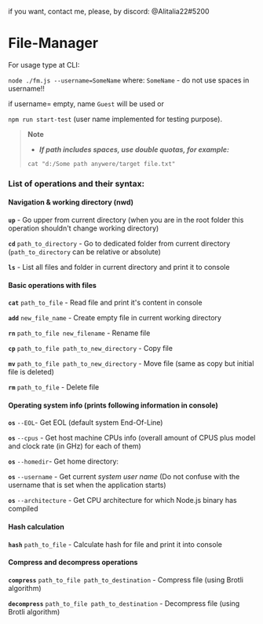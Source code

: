 if you want, contact me, please, by discord: @Alitalia22#5200

# File-Manager

For usage type at CLI:

`node ./fm.js --username=SomeName` where: `SomeName` - do not use spaces in username!!

if username= empty, name `Guest` will be used
or

`npm run start-test` (user name implemented for testing purpose).

> **Note**
>
> - **_If path includes spaces, use double quotas, for example:_**
>
> `cat "d:/Some path anywere/target file.txt"`

### List of operations and their syntax:

#### Navigation & working directory (nwd)

**`up`** - Go upper from current directory (when you are in the root folder this operation shouldn't change working directory)

**`cd`** `path_to_directory` - Go to dedicated folder from current directory (`path_to_directory` can be relative or absolute)

**`ls`** - List all files and folder in current directory and print it to console

#### Basic operations with files

**`cat`** `path_to_file` - Read file and print it's content in console

**`add`** `new_file_name` - Create empty file in current working directory

**`rn`** `path_to_file new_filename` - Rename file

**`cp`** `path_to_file path_to_new_directory` - Copy file

**`mv`** `path_to_file path_to_new_directory` - Move file (same as copy but initial file is deleted)

**`rm`** `path_to_file` - Delete file

#### Operating system info (prints following information in console)

**`os`** `--EOL`- Get EOL (default system End-Of-Line)

**`os`** `--cpus` - Get host machine CPUs info (overall amount of CPUS plus model and clock rate (in GHz) for each of them)

**`os`** `--homedir`- Get home directory:

**`os`** `--username` - Get current _system user name_ (Do not confuse with the username that is set when the application starts)

**`os`** `--architecture` - Get CPU architecture for which Node.js binary has compiled

#### Hash calculation

**`hash`** `path_to_file` - Calculate hash for file and print it into console

#### Compress and decompress operations

**`compress`** `path_to_file path_to_destination` - Compress file (using Brotli algorithm)

**`decompress`** `path_to_file path_to_destination` - Decompress file (using Brotli algorithm)
